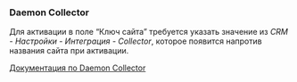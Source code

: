### Daemon Collector

Для активации в поле “Ключ сайта” требуется указать значение из *CRM - Настройки - Интеграция - Collector*, которое появится напротив названия сайта при активации.

[Документация по Daemon Collector](https://docs.retailcrm.ru/Developers/modules/Collector)
